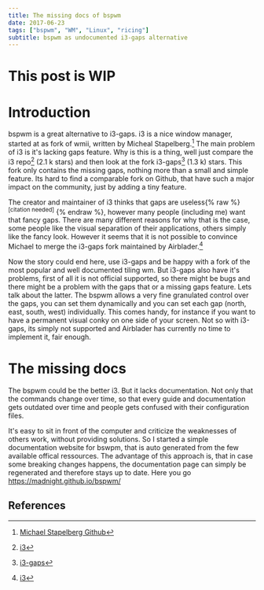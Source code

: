 ```yaml
---
title: The missing docs of bspwm
date: 2017-06-23
tags: ["bspwm", "WM", "Linux", "ricing"]
subtitle: bspwm as undocumented i3-gaps alternative
---
```


# This post is WIP

# Introduction
bspwm is a great alternative to i3-gaps. i3 is a nice window manager, started at as fork of wmii, written by Micheal Stapelberg.[^1] The main problem of i3 is it's lacking gaps feature. Why is this is a thing, well just compare the i3 repo[^2] (2.1 k stars) and then look at the fork i3-gaps[^3] (1.3 k) stars. This fork only contains the missing gaps, nothing more than a small and simple feature. Its hard to find a comparable fork on Github, that have such a major impact on the community, just by adding a tiny feature.

The creator and maintainer of i3 thinks that gaps are useless{% raw %} <sup>[citation needed]</sup> {% endraw %}, however many people (including me) want that fancy gaps. There are many different reasons for why that is the case, some people like the visual separation of their applications, others simply like the fancy look. However it seems that it is not possible to convince Michael to merge the i3-gaps fork maintained by Airblader.[^2]

Now the story could end here, use i3-gaps and be happy with a fork of the most popular and well documented tiling wm. But i3-gaps also have it's problems, first of all it is not official supported, so there might be bugs and there might be a problem with the gaps that or a missing gaps feature. Lets talk about the latter. The bspwm allows a very fine granulated control over the gaps, you can set them dynamically and you can set each gap (north, east, south, west) individually. This comes handy, for instance if you want to have a permanent visual conky on one side of your screen. Not so with i3-gaps, its simply not supported and Airblader has currently no time to implement it, fair enough.

# The missing docs

The bspwm could be the better i3. But it lacks documentation. Not only that the commands change over time, so that every guide and documentation gets outdated over time and people gets confused with their configuration files. 

It's easy to sit in front of the computer and criticize the weaknesses of others work, without providing solutions. So I started a simple documentation website for bswpm, that is auto generated from the few available offical ressources. The advantage of this approach is, that in case some breaking changes happens, the documentation page can simply be regenerated and therefore stays up to date. Here you go https://madnight.github.io/bspwm/



## References
[^1]: [Michael Stapelberg Github](https://github.com/stapelberg)
[^2]: [i3](https://github.com/stapelberg/i3)
[^3]: [i3-gaps](https://github.com/Airblader/i3)

